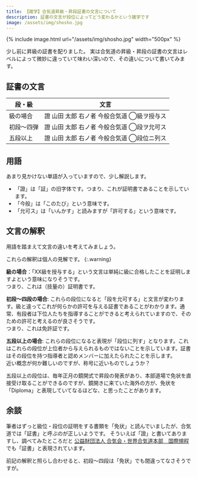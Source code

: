 ```yaml
---
title: 【雑学】合気道昇級・昇段証書の文言について
description: 証書の文言が段位によってどう変わるかという雑学です
image: /assets/img/shosho.jpg
---
```

{% include image.html url="/assets/img/shosho.jpg" width="500px" %}

少し前に昇級の証書を配りました。
実は合気道の昇級・昇段の証書の文言はレベルによって微妙に違っていて味わい深いので、その違いについて書いてみます。

## 証書の文言

|段・級|文言|
|------|----|
|級の場合|證 山田 太郎 右ノ者 今般合気道 ◯級ヲ授与ス|
|初段〜四弾|證 山田 太郎 右ノ者 今般合気道 ◯段ヲ允可ス|
|五段以上|證 山田 太郎 右ノ者 今般合気道 ◯段位ニ列ス|

## 用語

あまり見かけない単語が入っていますので、少し解説します。

* 「證」は「証」の旧字体です。つまり、これが証明書であることを示しています。
* 「今般」は「このたび」という意味です。
* 「允可ス」は「いんかす」と読みますが「許可する」という意味です。

## 文言の解釈

用語を踏まえて文言の違いを考えてみましょう。

これらの解釈は個人の見解です。
{:.warning}

**級の場合**：「XX級を授与する」という文言は単純に級に合格したことを証明しますよという意味になりそうです。<br>
つまり、これは（技量の）証明書です。

**初段〜四段の場合**: これらの段位になると「段を允可する」と文言が変わります。級と違ってこれが何らかの許可を与える証書であることがわかります。通常、有段者は下位人たちを指導することができると考えられていますので、そのための許可と考えるのが良さそうです。<br>つまり、これは免許証です。

**五段以上の場合**: これらの段位になると表現が「段位に列す」となります。これはこれらの段位が上位者から与えられるものではないことを示しています。証書はその段位を持つ指導者と認めメンバーに加えたられたことを示します。<br>
近い概念が何か難しいのですが、称号に近いものでしょうか？

五段以上の段位は、毎年正月の鏡開式で昇段の発表があり、本部道場で免状を直接受け取ることができるのですが、鏡開きに来ていた海外の方が、免状を「Diploma」と表現していてなるほどな、と思ったことがあります。

## 余談

筆者はずっと級位・段位の証明をする書類を「免状」と読んでいましたが、合気道では「証書」と呼ぶのが正しいようです。
そういえば「證」と書いてありますし、調べてみたところだと [公益財団法人 合気会・世界合気道本部　国際規程](http://www.aikikai.or.jp/about/revision.html) でも「証書」と表現されています。

前記の解釈と照らし合わせると、初段〜四段は「免状」でも間違ってなさそうですが。

